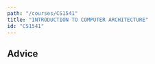 ```yaml
---
path: "/courses/CS1541"
title: "INTRODUCTION TO COMPUTER ARCHITECTURE"
id: "CS1541"
---
```


## Advice


